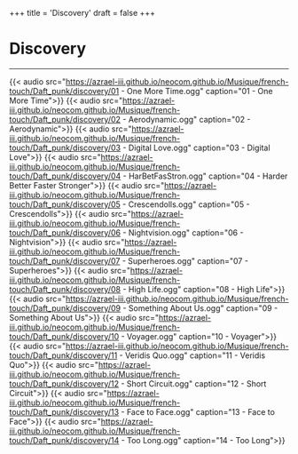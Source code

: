 +++
title = 'Discovery'
draft = false
+++
# Discovery
***
{{< audio src="https://azrael-iii.github.io/neocom.github.io/Musique/french-touch/Daft_punk/discovery/01 - One More Time.ogg" caption="01 - One More Time">}}
{{< audio src="https://azrael-iii.github.io/neocom.github.io/Musique/french-touch/Daft_punk/discovery/02 - Aerodynamic.ogg" caption="02 - Aerodynamic">}}
{{< audio src="https://azrael-iii.github.io/neocom.github.io/Musique/french-touch/Daft_punk/discovery/03 - Digital Love.ogg" caption="03 - Digital Love">}}
{{< audio src="https://azrael-iii.github.io/neocom.github.io/Musique/french-touch/Daft_punk/discovery/04 - HarBetFasStron.ogg" caption="04 - Harder Better Faster Stronger">}}
{{< audio src="https://azrael-iii.github.io/neocom.github.io/Musique/french-touch/Daft_punk/discovery/05 - Crescendolls.ogg" caption="05 - Crescendolls">}}
{{< audio src="https://azrael-iii.github.io/neocom.github.io/Musique/french-touch/Daft_punk/discovery/06 - Nightvision.ogg" caption="06 - Nightvision">}}
{{< audio src="https://azrael-iii.github.io/neocom.github.io/Musique/french-touch/Daft_punk/discovery/07 - Superheroes.ogg" caption="07 - Superheroes">}}
{{< audio src="https://azrael-iii.github.io/neocom.github.io/Musique/french-touch/Daft_punk/discovery/08 - High Life.ogg" caption="08 - High Life">}}
{{< audio src="https://azrael-iii.github.io/neocom.github.io/Musique/french-touch/Daft_punk/discovery/09 - Something About Us.ogg" caption="09 - Something About Us">}}
{{< audio src="https://azrael-iii.github.io/neocom.github.io/Musique/french-touch/Daft_punk/discovery/10 - Voyager.ogg" caption="10 - Voyager">}}
{{< audio src="https://azrael-iii.github.io/neocom.github.io/Musique/french-touch/Daft_punk/discovery/11 - Veridis Quo.ogg" caption="11 - Veridis Quo">}}
{{< audio src="https://azrael-iii.github.io/neocom.github.io/Musique/french-touch/Daft_punk/discovery/12 - Short Circuit.ogg" caption="12 - Short Circuit">}}
{{< audio src="https://azrael-iii.github.io/neocom.github.io/Musique/french-touch/Daft_punk/discovery/13 - Face to Face.ogg" caption="13 - Face to Face">}}
{{< audio src="https://azrael-iii.github.io/neocom.github.io/Musique/french-touch/Daft_punk/discovery/14 - Too Long.ogg" caption="14 - Too Long">}}